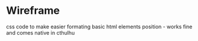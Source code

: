 # Wireframe
 css code to make easier formating basic html elements position - works fine and comes native in cthulhu
